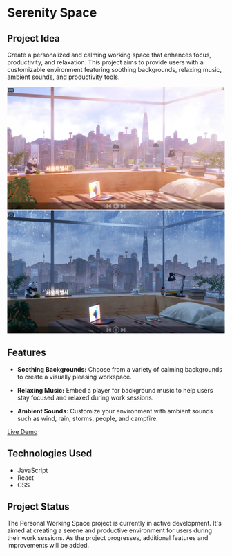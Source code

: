 # Serenity Space

## Project Idea

Create a personalized and calming working space that enhances focus, productivity, and relaxation. This project aims to provide users with a customizable environment featuring soothing backgrounds, relaxing music, ambient sounds, and productivity tools.

![Serenity Space](src/assets/city/day.png)
![Serenity Space](src/assets/city/rain.png)

## Features

- **Soothing Backgrounds:** Choose from a variety of calming backgrounds to create a visually pleasing workspace.

- **Relaxing Music:** Embed a player for background music to help users stay focused and relaxed during work sessions.

- **Ambient Sounds:** Customize your environment with ambient sounds such as wind, rain, storms, people, and campfire.
  
[Live Demo](https://serenity-space.netlify.app/)

## Technologies Used

- JavaScript
- React
- CSS

## Project Status

The Personal Working Space project is currently in active development. It's aimed at creating a serene and productive environment for users during their work sessions. As the project progresses, additional features and improvements will be added.
